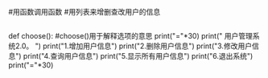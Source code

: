 #用函数调用函数
#用列表来增删查改用户的信息

```

```





def choose(): #choose()用于解释选项的意思
 print("="*30)
 print("      用户管理系统2.0。      ")
 print("1.增加用户信息")
 print("2.删除用户信息")
 print("3.修改用户信息")
 print("4.查询用户信息")
 print("5.显示所有用户信息")
 print("6.退出系统")
 print("="*30)
